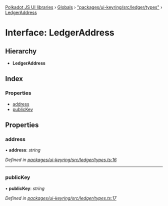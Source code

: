 [Polkadot JS UI libraries](../README.md) › [Globals](../globals.md) › ["packages/ui-keyring/src/ledger/types"](../modules/_packages_ui_keyring_src_ledger_types_.md) › [LedgerAddress](_packages_ui_keyring_src_ledger_types_.ledgeraddress.md)

# Interface: LedgerAddress

## Hierarchy

* **LedgerAddress**

## Index

### Properties

* [address](_packages_ui_keyring_src_ledger_types_.ledgeraddress.md#address)
* [publicKey](_packages_ui_keyring_src_ledger_types_.ledgeraddress.md#publickey)

## Properties

###  address

• **address**: *string*

*Defined in [packages/ui-keyring/src/ledger/types.ts:16](https://github.com/polkadot-js/ui/blob/8f61882b/packages/ui-keyring/src/ledger/types.ts#L16)*

___

###  publicKey

• **publicKey**: *string*

*Defined in [packages/ui-keyring/src/ledger/types.ts:17](https://github.com/polkadot-js/ui/blob/8f61882b/packages/ui-keyring/src/ledger/types.ts#L17)*
